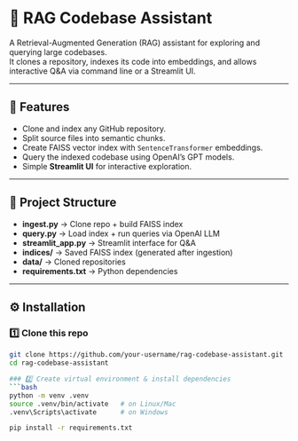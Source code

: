 # 📘 RAG Codebase Assistant

A Retrieval-Augmented Generation (RAG) assistant for exploring and querying large codebases.  
It clones a repository, indexes its code into embeddings, and allows interactive Q&A via command line or a Streamlit UI.

---

## 🚀 Features
- Clone and index any GitHub repository.
- Split source files into semantic chunks.
- Create FAISS vector index with `SentenceTransformer` embeddings.
- Query the indexed codebase using OpenAI’s GPT models.
- Simple **Streamlit UI** for interactive exploration.

---

## 📂 Project Structure

- **ingest.py** → Clone repo + build FAISS index  
- **query.py** → Load index + run queries via OpenAI LLM  
- **streamlit_app.py** → Streamlit interface for Q&A  
- **indices/** → Saved FAISS index (generated after ingestion)  
- **data/** → Cloned repositories  
- **requirements.txt** → Python dependencies  

---

## ⚙️ Installation

### 1️⃣ Clone this repo
```bash
git clone https://github.com/your-username/rag-codebase-assistant.git
cd rag-codebase-assistant

### 2️⃣ Create virtual environment & install dependencies
```bash
python -m venv .venv
source .venv/bin/activate   # on Linux/Mac
.venv\Scripts\activate      # on Windows

pip install -r requirements.txt


